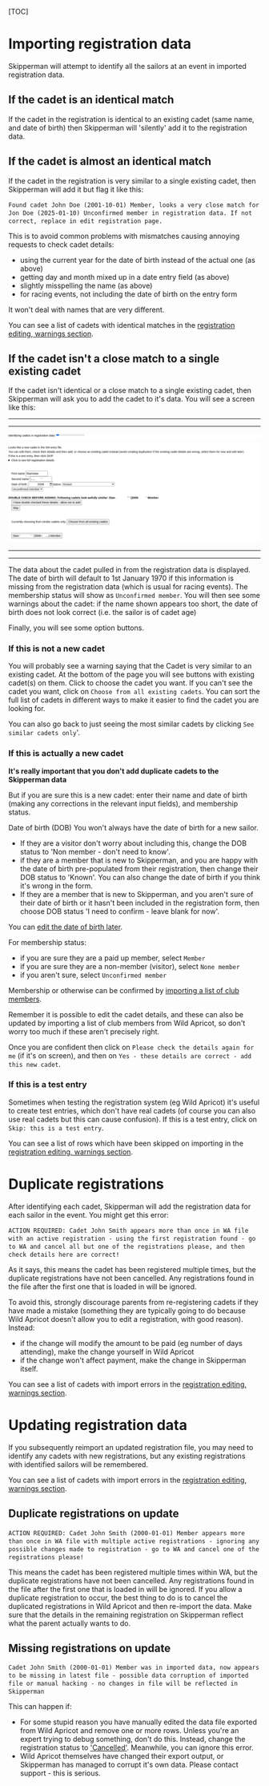 


[TOC]

# Importing registration data

Skipperman will attempt to identify all the sailors at an event in imported registration data. 

## If the cadet is an identical match

If the cadet in the registration is identical to an existing cadet (same name, and date of birth) then Skipperman will 'silently' add it to the registration data.

## If the cadet is almost an identical match

If the cadet in the registration is very similar to a single existing cadet, then Skipperman will add it but flag it like this:

```
Found cadet John Doe (2001-10-01) Member, looks a very close match for Jon Doe (2025-01-10) Unconfirmed member in registration data. If not correct, replace in edit registration page.
```

This is to avoid common problems with mismatches causing annoying requests to check cadet details:

- using the current year for the date of birth instead of the actual one (as above)
- getting day and month mixed up in a date entry field (as above)
- slightly misspelling the name (as above)
- for racing events, not including the date of birth on the entry form

It won't deal with names that are very different. 

You can see a list of cadets with identical matches in the [registration editing, warnings section](registration_editing_help.md#warnings). 

## If the cadet isn't a close match to a single existing cadet

If the cadet isn't identical or a close match to a single existing cadet, then Skipperman will ask you to add the cadet to it's data. You will see a screen like this:

***
***
![add_select_cadet.png](/static/add_select_cadet.png)
***
***

The data about the cadet pulled in from the registration data is displayed. 
The date of birth will default to 1st January 1970 if this information is missing from the registration data (which is usual for racing events). The membership status will show as `Unconfirmed member`.
You will then see some warnings about the cadet: if the name shown appears too short, the date of birth does not look correct (i.e. the sailor is of cadet age)

Finally, you will see some option buttons.

### If this is not a new cadet

You will probably see a warning saying that the Cadet is very similar to an existing cadet. At the bottom of the page you will see buttons with existing cadet(s) on them. Click to choose the cadet you want. If you can't see the cadet you want, click on `Choose from all existing cadets`. You can sort the full list of cadets in different ways to make it easier to find the cadet you are looking for. 

You can also go back to just seeing the most similar cadets by clicking `See similar cadets only`'.

### If this is actually a new cadet

 **It's really important that you don't add duplicate cadets to the Skipperman data**

But if you are sure this is a new cadet: enter their name and date of birth (making any corrections in the relevant input fields), and membership status. 

Date of birth (DOB) You won't always have the date of birth for a new sailor.

- If they are a visitor don't worry about including this, change the DOB status to 'Non member - don't need to know'.
- if they are a member that is new to Skipperman, and you are happy with the date of birth pre-populated from their registration, then change their DOB status to 'Known'. You can also change the date of birth if you think it's wrong in the form.
- If they are a member that is new to Skipperman, and you aren't sure of their date of birth or it hasn't been included in the registration form, then choose DOB status 'I need to confirm - leave blank for now'.

You can [edit the date of birth later](view_and_edit_individual_cadet_help.md). 

For membership status:

- if you are sure they are a paid up member, select `Member`
- if you are sure they are a non-member (visitor), select `None member`
- if you aren't sure, select `Unconfirmed member`

Membership or otherwise can be confirmed by [importing a list of club members](import_membership_list_help). 

Remember it is possible to edit the cadet details, and these can also be updated by importing a list of club members from Wild Apricot, so don't worry too much if these aren't precisely right.

Once you are confident then click on `Please check the details again for me` (if it's on screen), and then on `Yes - these details are correct - add this new cadet`.

### If this is a test entry

Sometimes when testing the registration system (eg Wild Apricot) it's useful to create test entries, which don't have real cadets (of course you can also use real cadets but this can cause confusion). If this is a test entry, click on `Skip: this is a test entry`. 

You can see a list of rows which have been skipped on importing in the [registration editing, warnings section](registration_editing_help.md#warnings). 

# Duplicate registrations

After identifying each cadet, Skipperman will add the registration data for each sailor in the event. You might get this error:

```
ACTION REQUIRED: Cadet John Smith appears more than once in WA file with an active registration - using the first registration found - go to WA and cancel all but one of the registrations please, and then check details here are correct!
```

As it says, this means the cadet has been registered multiple times, but the duplicate registrations have not been cancelled. Any registrations found in the file after the first one that is loaded in will be ignored.

To avoid this, strongly discourage parents from re-registering cadets if they have made a mistake (something they are typically going to do because Wild Apricot doesn't allow you to edit a registration, with good reason). Instead:

- if the change will modify the amount to be paid (eg number of days attending), make the change yourself in Wild Apricot
- if the change won't affect payment, make the change in Skipperman itself.

You can see a list of cadets with import errors in the [registration editing, warnings section](registration_editing_help.md#warnings). 

# Updating registration data

If you subsequently reimport an updated registration file, you may need to identify any cadets with new registrations, but any existing registrations with identified sailors will be remembered.

You can see a list of cadets with import errors in the [registration editing, warnings section](registration_editing_help.md#warnings). 

## Duplicate registrations on update


```
ACTION REQUIRED: Cadet John Smith (2000-01-01) Member appears more than once in WA file with multiple active registrations - ignoring any possible changes made to registration - go to WA and cancel one of the registrations please!
```

This means the cadet has been registered multiple times within WA, but the duplicate registrations have not been cancelled. Any registrations found in the file after the first one that is loaded in will be ignored.  If you allow a duplicate registration to occur, the best thing to do is to cancel the duplicated registrations in Wild Apricot and then re-import the data. Make sure that the details in the remaining registration on Skipperman reflect what the parent actually wants to do.

## Missing registrations on update

```
Cadet John Smith (2000-01-01) Member was in imported data, now appears to be missing in latest file - possible data corruption of imported file or manual hacking - no changes in file will be reflected in Skipperman
```

This can happen if:

- For some stupid reason you have manually edited the data file exported from Wild Apricot and remove one or more rows. Unless you're an expert trying to debug something, don't do this. Instead, change the registration status to ['Cancelled'](registration_editing_help.md). Meanwhile, you can ignore this error.
- Wild Apricot themselves have changed their export output, or Skipperman has managed to corrupt it's own data. Please contact support - this is serious.

